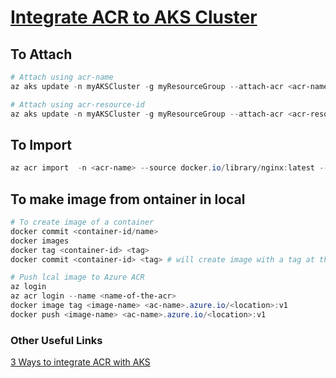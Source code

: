 # [Integrate ACR to AKS Cluster ](https://learn.microsoft.com/en-us/azure/aks/cluster-container-registry-integration?tabs=azure-cli)


## To Attach

```Powershell
# Attach using acr-name
az aks update -n myAKSCluster -g myResourceGroup --attach-acr <acr-name>

# Attach using acr-resource-id
az aks update -n myAKSCluster -g myResourceGroup --attach-acr <acr-resource-id>
```

## To Import

```Powershell
az acr import  -n <acr-name> --source docker.io/library/nginx:latest --image nginx:v1
```

## To make image from ontainer in local

```Powershell
# To create image of a container
docker commit <container-id/name>
docker images
docker tag <container-id> <tag>
docker commit <container-id> <tag> # will create image with a tag at the same time.

# Push lcal image to Azure ACR
az login
az acr login --name <name-of-the-acr>
docker image tag <image-name> <ac-name>.azure.io/<location>:v1
docker push <image-name> <ac-name>.azure.io/<location>:v1
```

### Other Useful Links
[3 Ways to integrate ACR with AKS](https://www.thorsten-hans.com/3-ways-to-integrate-acr-with-aks)
